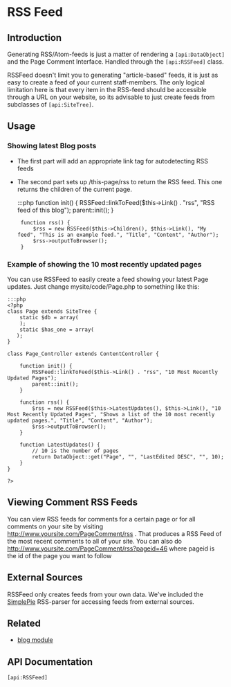 # RSS Feed
## Introduction

Generating RSS/Atom-feeds is just a matter of rendering a `[api:DataObject]` and the Page Comment Interface. 
Handled through the `[api:RSSFeed]` class.

RSSFeed doesn't limit you to generating "article-based" feeds, it is just as easy to create a feed of your current
staff-members. The only logical limitation here is that every item in the RSS-feed should be accessible through a URL on
your website, so its advisable to just create feeds from subclasses of `[api:SiteTree]`.

## Usage

### Showing latest Blog posts

*  The first part will add an appropriate link tag for autodetecting RSS feeds
*  The second part sets up /this-page/rss to return the RSS feed.  This one returns the children of the current page.

	:::php
		function init() {
			RSSFeed::linkToFeed($this->Link() . "rss", "RSS feed of this blog");
			parent::init();
		}
		
		function rss() {
			$rss = new RSSFeed($this->Children(), $this->Link(), "My feed", "This is an example feed.", "Title", "Content", "Author");
			$rss->outputToBrowser();
		}


### Example of showing the 10 most recently updated pages


You can use RSSFeed to easily create a feed showing your latest Page updates. Just change mysite/code/Page.php to
something like this:

	:::php
	<?php
	class Page extends SiteTree {
		static $db = array(
		);
		static $has_one = array(
	   );
	}
	
	class Page_Controller extends ContentController {

		function init() {
			RSSFeed::linkToFeed($this->Link() . "rss", "10 Most Recently Updated Pages");
			parent::init();
		}
		
		function rss() {
			$rss = new RSSFeed($this->LatestUpdates(), $this->Link(), "10 Most Recently Updated Pages", "Shows a list of the 10 most recently updated pages.", "Title", "Content", "Author");
			$rss->outputToBrowser();
		}
	
		function LatestUpdates() {
			// 10 is the number of pages
			return DataObject::get("Page", "", "LastEdited DESC", "", 10);
		} 
	}
	
	?>

## Viewing Comment RSS Feeds

You can view RSS feeds for comments for a certain page or for all comments on your site by visiting
http://www.yoursite.com/PageComment/rss . That produces a RSS Feed of the most recent comments to all of your site. You
can also do http://www.yoursite.com/PageComment/rss?pageid=46 where pageid is the id of the page you want to follow


## External Sources

RSSFeed only creates feeds from your own data. We've included the [SimplePie](http://simplepie.org) RSS-parser for
accessing feeds from external sources.


## Related

*  [blog module](http://silverstripe.org/blog-module)

## API Documentation
`[api:RSSFeed]`